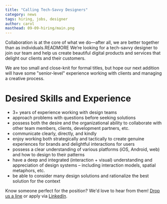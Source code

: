 ```yaml
---
title: "Calling Tech-Savvy Designers"
category: news
tags: hiring, jobs, designer
author: carol
masthead: 09-09-hiring/main.png
---
```


Collaboration is at the core of what we do—after all, we are better together than as individuals.READMORE We’re looking for a tech-savvy designer to join our team and help us create beautiful digital products and services that delight our clients and their customers.

We are too small and close-knit for formal titles, but hope our next addition will have some "senior-level" experience working with clients and managing a creative process.

#  Desired Skills and Experience

- 3+ years of experience working with design teams
- approach problems with questions before seeking solutions
- possess both the desire and the organizational ability to collaborate with other team members, clients, development partners, etc.
- communicate clearly, directly, and kindly
- enjoy working both strategically and tactically to create genuine experiences for brands and delightful interactions for users
- possess a clear understanding of various platforms (iOS, Android, web) and how to design to their patterns
- have a deep and integrated (interaction + visual) understanding and appreciation of design systems – including interaction models, spatial metaphors, etc.
- be able to consider many design solutions and rationalize the best solution for the context

Know someone perfect for the position? We'd love to hear from them! [Drop us a line](mailto:careers@theartificial.nl) or apply via [LinkedIn](https://www.linkedin.com/jobs2/view/11097140).